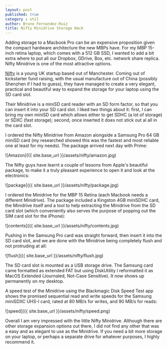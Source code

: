 ```yaml
---
layout: post
published: true
category : util
author: Bruno Fernandez-Ruiz
title: Nifty Minidrive Storage Hack
---
```


Adding storage to a Macbook Pro can be an expensive proposition given
the compact hardware architecture the new MBPs have. For my MBP
15-inch retina laptop, which comes with a 512 GB SSD, I wanted to add
a bit extra where to put all our Dropbox, GDrive, Box, etc. network
share replica. Nifty Minidrive is one of the most attractive options.

[Nifty](http://minidrive.bynifty.com/) is a young UK startup based out
of Manchester. Coming out of kickstarter fund raising, with the usual
manufacture out of China (possibly Shenzhen if I had to guess), they
have managed to create a very elegant, practical and beautiful way to
expand the storage for your laptop using the SD card slot.

Their Minidrive is a miniSD card reader with an SD form factor, so
that you can insert it into your SD card slot. I liked two things
about it: first, I can bring my own miniSD card which allows either
to get SDHC (a lot of storage) or SDXC (fast storage); second, once
inserted it does not stick out al all in the card slot.

I ordered the Nifty Minidrive from Amazon alongside a Samsung Pro
64 GB miniSD card (my researched showed this was the fastest and most
reliable one at least for my needs). The package arrived next day with
Prime:

![Amazon]({{ site.base_url }}/assets/nifty/amazon.jpg)

The Nifty guys have learnt a couple of lessons from Apple's beautiful
package, to make it a truly pleasant experience to open it and look
at the electronics:

![package]({{ site.base_url }}/assets/nifty/package.jpg)

I ordered the Minidrive for the MBP 15 Retina (each Macbook needs a
different Minidrive). The package included a Kingston 4GB miniSDHC
card, the Minidrive itself and a tool to help extracting the Minidrive
from the SD card slot (which conveniently also serves the purpose of
popping out the SIM card slot for the iPhone):

![contents]({{ site.base_url }}/assets/nifty/contents.jpg)

Pushing in the Samsung Pro card was straight forward, then insert it
into the SD card slot, and we are done with the Minidrive being
completely flush and not protruding at all:

![flush]({{ site.base_url }}/assets/nifty/flush.jpg)

The SD card slot is mounted as a USB storage drive. The Samsung card
came formatted as extended FAT but using DiskUtility I reformatted it
as MacOS Extended (Journaled, Not-Case Sensitive). It now shows up
permanently on my desktop.

A speed test of the Minidrive using the Blackmagic Disk Speed Test app
shows the promised sequential read and write speeds for the Samsung
miniSDXC UHS-I card, rated at 80 MB/s for writes, and 90 MB/s for
reads:

![speed]({{ site.base_url }}/assets/nifty/speed.png)

Overall I am very impressed with the little Nifty Minidrive. Although
there are other storage expansion options out there, I did not find
any other that was a easy and as elegant to use as the Minidrive. If
you need a bit more storage on your laptop, or perhaps a separate
drive for whatever purposes, I highly recommend it.

